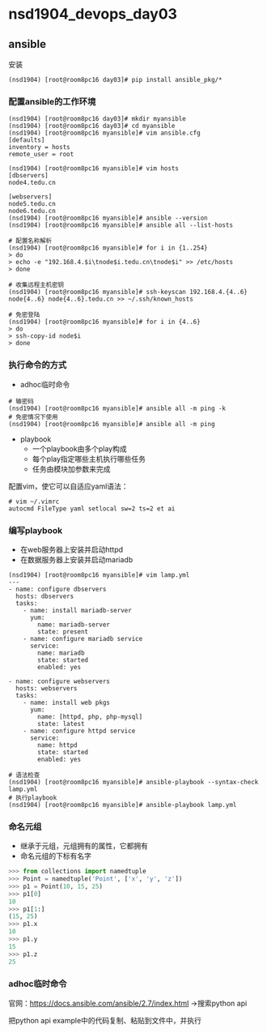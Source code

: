 # nsd1904_devops_day03

## ansible

安装

```shell
(nsd1904) [root@room8pc16 day03]# pip install ansible_pkg/*
```

### 配置ansible的工作环境

```shell
(nsd1904) [root@room8pc16 day03]# mkdir myansible
(nsd1904) [root@room8pc16 day03]# cd myansible
(nsd1904) [root@room8pc16 myansible]# vim ansible.cfg
[defaults]
inventory = hosts
remote_user = root

(nsd1904) [root@room8pc16 myansible]# vim hosts
[dbservers]
node4.tedu.cn

[webservers]
node5.tedu.cn
node6.tedu.cn
(nsd1904) [root@room8pc16 myansible]# ansible --version
(nsd1904) [root@room8pc16 myansible]# ansible all --list-hosts

# 配置名称解析
(nsd1904) [root@room8pc16 myansible]# for i in {1..254}
> do
> echo -e "192.168.4.$i\tnode$i.tedu.cn\tnode$i" >> /etc/hosts
> done

# 收集远程主机密钥
(nsd1904) [root@room8pc16 myansible]# ssh-keyscan 192.168.4.{4..6} node{4..6} node{4..6}.tedu.cn >> ~/.ssh/known_hosts 

# 免密登陆
(nsd1904) [root@room8pc16 myansible]# for i in {4..6}
> do
> ssh-copy-id node$i
> done
```

### 执行命令的方式

- adhoc临时命令

```shell
# 输密码
(nsd1904) [root@room8pc16 myansible]# ansible all -m ping -k
# 免密情况下使用
(nsd1904) [root@room8pc16 myansible]# ansible all -m ping
```

- playbook
  - 一个playbook由多个play构成
  - 每个play指定哪些主机执行哪些任务
  - 任务由模块加参数来完成

配置vim，使它可以自适应yaml语法：

```shell
# vim ~/.vimrc
autocmd FileType yaml setlocal sw=2 ts=2 et ai
```

### 编写playbook

- 在web服务器上安装并启动httpd
- 在数据服务器上安装并启动mariadb

```shell
(nsd1904) [root@room8pc16 myansible]# vim lamp.yml
---
- name: configure dbservers
  hosts: dbservers
  tasks:
    - name: install mariadb-server
      yum:
        name: mariadb-server
        state: present
    - name: configure mariadb service
      service:
        name: mariadb
        state: started
        enabled: yes

- name: configure webservers
  hosts: webservers
  tasks:
    - name: install web pkgs
      yum:
        name: [httpd, php, php-mysql]
        state: latest
    - name: configure httpd service
      service:
        name: httpd
        state: started
        enabled: yes

# 语法检查
(nsd1904) [root@room8pc16 myansible]# ansible-playbook --syntax-check lamp.yml 
# 执行playbook
(nsd1904) [root@room8pc16 myansible]# ansible-playbook lamp.yml 
```

### 命名元组

- 继承于元组，元组拥有的属性，它都拥有
- 命名元组的下标有名字

```python
>>> from collections import namedtuple
>>> Point = namedtuple('Point', ['x', 'y', 'z'])
>>> p1 = Point(10, 15, 25)
>>> p1[0]
10
>>> p1[1:]
(15, 25)
>>> p1.x
10
>>> p1.y
15
>>> p1.z
25

```

### adhoc临时命令

官网：https://docs.ansible.com/ansible/2.7/index.html ->搜索python api

把python api example中的代码复制、粘贴到文件中，并执行










